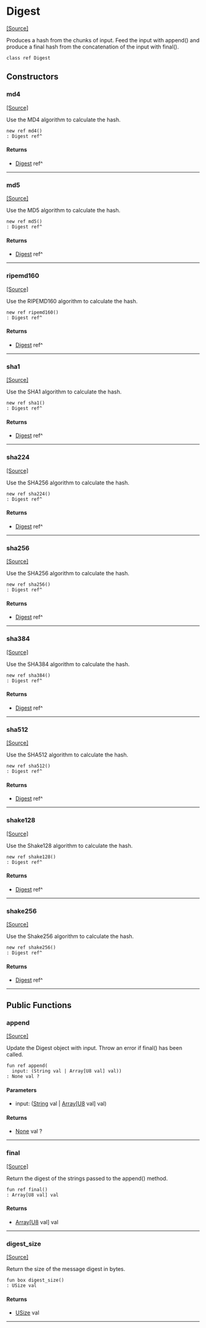# Digest
<span class="source-link">[[Source]](src/crypto/digest.md#L7)</span>

Produces a hash from the chunks of input. Feed the input with append() and
produce a final hash from the concatenation of the input with final().


```pony
class ref Digest
```

## Constructors

### md4
<span class="source-link">[[Source]](src/crypto/digest.md#L16)</span>


Use the MD4 algorithm to calculate the hash.


```pony
new ref md4()
: Digest ref^
```

#### Returns

* [Digest](crypto-Digest.md) ref^

---

### md5
<span class="source-link">[[Source]](src/crypto/digest.md#L28)</span>


Use the MD5 algorithm to calculate the hash.


```pony
new ref md5()
: Digest ref^
```

#### Returns

* [Digest](crypto-Digest.md) ref^

---

### ripemd160
<span class="source-link">[[Source]](src/crypto/digest.md#L40)</span>


Use the RIPEMD160 algorithm to calculate the hash.


```pony
new ref ripemd160()
: Digest ref^
```

#### Returns

* [Digest](crypto-Digest.md) ref^

---

### sha1
<span class="source-link">[[Source]](src/crypto/digest.md#L52)</span>


Use the SHA1 algorithm to calculate the hash.


```pony
new ref sha1()
: Digest ref^
```

#### Returns

* [Digest](crypto-Digest.md) ref^

---

### sha224
<span class="source-link">[[Source]](src/crypto/digest.md#L64)</span>


Use the SHA256 algorithm to calculate the hash.


```pony
new ref sha224()
: Digest ref^
```

#### Returns

* [Digest](crypto-Digest.md) ref^

---

### sha256
<span class="source-link">[[Source]](src/crypto/digest.md#L76)</span>


Use the SHA256 algorithm to calculate the hash.


```pony
new ref sha256()
: Digest ref^
```

#### Returns

* [Digest](crypto-Digest.md) ref^

---

### sha384
<span class="source-link">[[Source]](src/crypto/digest.md#L88)</span>


Use the SHA384 algorithm to calculate the hash.


```pony
new ref sha384()
: Digest ref^
```

#### Returns

* [Digest](crypto-Digest.md) ref^

---

### sha512
<span class="source-link">[[Source]](src/crypto/digest.md#L100)</span>


Use the SHA512 algorithm to calculate the hash.


```pony
new ref sha512()
: Digest ref^
```

#### Returns

* [Digest](crypto-Digest.md) ref^

---

### shake128
<span class="source-link">[[Source]](src/crypto/digest.md#L112)</span>


Use the Shake128 algorithm to calculate the hash.


```pony
new ref shake128()
: Digest ref^
```

#### Returns

* [Digest](crypto-Digest.md) ref^

---

### shake256
<span class="source-link">[[Source]](src/crypto/digest.md#L124)</span>


Use the Shake256 algorithm to calculate the hash.


```pony
new ref shake256()
: Digest ref^
```

#### Returns

* [Digest](crypto-Digest.md) ref^

---

## Public Functions

### append
<span class="source-link">[[Source]](src/crypto/digest.md#L136)</span>


Update the Digest object with input. Throw an error if final() has been
called.


```pony
fun ref append(
  input: (String val | Array[U8 val] val))
: None val ?
```
#### Parameters

*   input: ([String](builtin-String.md) val | [Array](builtin-Array.md)\[[U8](builtin-U8.md) val\] val)

#### Returns

* [None](builtin-None.md) val ?

---

### final
<span class="source-link">[[Source]](src/crypto/digest.md#L144)</span>


Return the digest of the strings passed to the append() method.


```pony
fun ref final()
: Array[U8 val] val
```

#### Returns

* [Array](builtin-Array.md)\[[U8](builtin-U8.md) val\] val

---

### digest_size
<span class="source-link">[[Source]](src/crypto/digest.md#L167)</span>


Return the size of the message digest in bytes.


```pony
fun box digest_size()
: USize val
```

#### Returns

* [USize](builtin-USize.md) val

---

